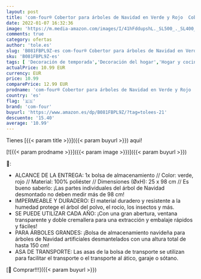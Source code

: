 ```yaml
---
layout: post
title: 'com-four® Cobertor para árboles de Navidad en Verde y Rojo  Cobertor para árboles de Navidad con asa de Transporte para árboles de Navidad Desmontables de hasta 150 cm  Los 98x25cm '
date: 2022-01-07 16:32:36
image: 'https://m.media-amazon.com/images/I/41hFddupshL._SL500_._SL400_.jpg'
comments: true
category: ofertas
author: 'tole.es'
slug: 'B081FBPL9Z-es com-four® Cobertor para árboles de Navidad en Verde y Rojo...'
sku: 'B081FBPL9Z-es'
tags: [ 'Decoración de temporada','Decoración del hogar','Hogar y cocina','com-four','navidad','Árboles de navidad', ]
actualPrice: 10.99 EUR
currency: EUR
price: 10.99
comparePrice: 12.99 EUR
prodname: 'com-four® Cobertor para árboles de Navidad en Verde y Rojo  Cobertor para árboles de Navidad con asa de Transporte para árboles de Navidad Desmontables de hasta 150 cm  Los 98x25cm '
country: 'es'
flag: '🇪🇸'
brand: 'com-four'
buyurl: 'https://www.amazon.es/dp/B081FBPL9Z/?tag=tolees-21'
descuento: '15.40'
average: '10.99'
---
```


Tienes [{{< param title >}}]({{< param buyurl >}}) aqui!

[![{{< param prodname >}}]({{< param image >}})]({{< param buyurl >}})

🔎:

- ALCANCE DE LA ENTREGA: 1x bolsa de almacenamiento // Color: verde, rojo // Material: 100% poliéster // Dimensiones (ØxH): 25 x 98 cm // Es bueno saberlo: ¡Las partes individuales del árbol de Navidad desmontado no deben medir más de 98 cm!
- IMPERMEABLE Y DURADERO: El material duradero y resistente a la humedad protege el árbol del polvo, el rocío, los insectos y más.
- SE PUEDE UTILIZAR CADA AÑO: ¡Con una gran abertura, ventana transparente y doble cremallera para una extracción y embalaje rápidos y fáciles!
- PARA ÁRBOLES GRANDES: ¡Bolsa de almacenamiento navideña para árboles de Navidad artificiales desmantelados con una altura total de hasta 150 cm!
- ASA DE TRANSPORTE: Las asas de la bolsa de transporte se utilizan para facilitar el transporte o el transporte al ático, garaje o sótano.

[🛒 Comprar!!!]({{< param buyurl >}})

